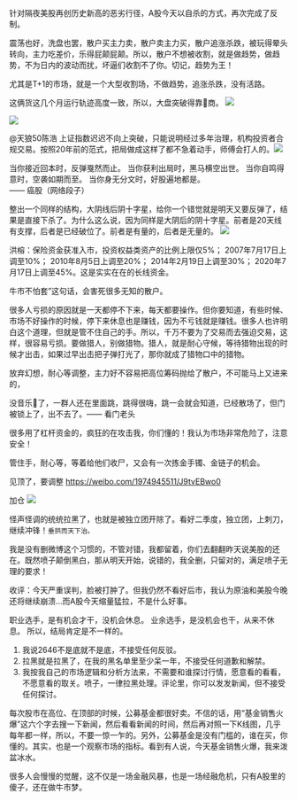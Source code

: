 针对隔夜美股再创历史新高的恶劣行径，A股今天以自杀的方式，再次完成了反制。 ​​​​

震荡也好，洗盘也罢，散户买主力卖，散户卖主力买，散户追涨杀跌，被玩得晕头转向，主力吃差价，乐得屁颠屁颠。所以，散户不想被收割，就是做趋势，做趋势，不为日内的波动而扰，坏逼们收割不了你。切记，趋势为王！

尤其是T+1的市场，就是一个大型收割场，不做趋势，追涨杀跌，没有活路。

这俩货这几个月运行轨迹高度一致，所以，大盘突破得靠🐩商。
<img src="https://wx3.sinaimg.cn/large/75b746e7gy1gl6zg8exn7j20v91vok5i.jpg">

<img src="https://wx2.sinaimg.cn/large/75b746e7gy1gl6zg9dhvhj20v91vo7j7.jpg">

@天狼50陈浩
上证指数迟迟不向上突破，只能说明经过多年治理，机构投资者合规交易。按照20年前的范式，把局做成这样了都不急着动手，师傅会打人的。 ​​​​
<img src="https://wx3.sinaimg.cn/large/002rUFQ5ly1gl3npaoa0rj616t0u0tbv02.jpg">

当你接近回本时，反弹戛然而止。
当你获利出局时，黑马横空出世。
当你自鸣得意时，空袭如期而至。
当你身无分文时，好股遍地都是。    
—— 癌股（网络段子）

整出一个同样的结构，大阴线后阴十字星，给你一个错觉就是明天又要反弹了，结果是直接下杀了。为什么这么说，因为同样是大阴后的阴十字星。前者是20天线有支撑，后者是已经破位了。前者是有量的，后者是无量的。
<img src="https://wx1.sinaimg.cn/large/75b746e7gy1gh5jjqx79jj20v91voqid.jpg">

洪榕：保险资金获准入市，投资权益类资产的比例上限仅5%；
2007年7月17日上调至10%；
2010年8月5日上调至20%；
2014年2月19日上调至30%；
2020年7月17日上调至45%。这是实实在在的长线资金。 ​​​​

牛市不怕套”这句话，会害死很多无知的散户。

很多人亏损的原因就是一天都停不下来，每天都要操作。但你要知道，有些时候、市场不好操作的时候，停下来休息也是赚钱，因为不亏钱就是赚钱。很多人也许明白这个道理，但就是管不住自己的手。所以，千万不要为了交易而去强迫交易，这样，很容易亏损。要做猎人，别做猎物。猎人，就是耐心守候，等待猎物出现的时候才出击，如果过早出击把子弹打光了，那你就成了猎物口中的猎物。

放弃幻想，耐心等调整，主力好不容易把高位筹码抛给了散户，不可能马上又进来的，

没音乐🎵了，一群人还在里面跳，跳得很嗨，跳一会就会知道，已经散场了，但门被锁上了，出不去了。—— 看门老头

很多用了杠杆资金的，疯狂的在攻击我，你们懂的！我认为市场非常危险了，注意安全！

管住手，耐心等，等着给他们收尸，又会有一次拣金手镯、金链子的机会。 ​​​​

见顶了，要调整
https://weibo.com/1974945511/J9tvEBwo0

加仓
<img src="https://wx2.sinaimg.cn/large/75b746e7gy1gfoa4w9j9ej20dc0agq42.jpg">

怪声怪调的统统拉黑了，也就是被独立团开除了。看好二季度，独立团，上刺刀，继续冲锋！`垂拱而天下治。`​​​​

我是没有删微博这个习惯的，不管对错，我都留着，你们去翻翻昨天说美股的还在。既然喷子颠倒黑白，那从明天开始，说错的，我全删，只留对的，满足喷子无理的要求！ ​​​​

收评：今天严重误判，脸被打肿了。但我仍然不看好后市，我认为原油和美股今晚还将继续崩溃… ​​​而A股今天缩量猛拉，不是什么好事。

职业选手，是有机会才干，没机会休息。
业余选手，是没机会也干，从来不休息。
所以，结局肯定是不一样的。

1. 我说2646不是底就不是底，不接受任何反驳。
2. 拉黑就是拉黑了，在我的黑名单里至少呆一年，不接受任何道歉和解禁。
3. 我按我自己的市场逻辑和分析方法来，不需要和谁探讨行情，愿意看的看看，不愿意看的取关。喷子，一律拉黑处理。评论里，你可以发发新闻，但不接受任何探讨。

每次股市在高位、在顶部的时候，公募基金都很好卖。不信的话，用“基金销售火爆”这六个字去搜一下新闻，然后看看新闻的时间，然后再对照一下K线图，几乎每年都一样，所以，不要一惊一乍的。另外，公募基金是没有门槛的，谁在买，你懂的。其实，也是一个观察市场的指标。看到有人说，今天基金销售火爆，我来泼盆冰水。

很多人会慢慢的觉醒，这不仅是一场金融风暴，也是一场经融危机，只有A股里的傻子，还在做牛市梦。 ​​​​
